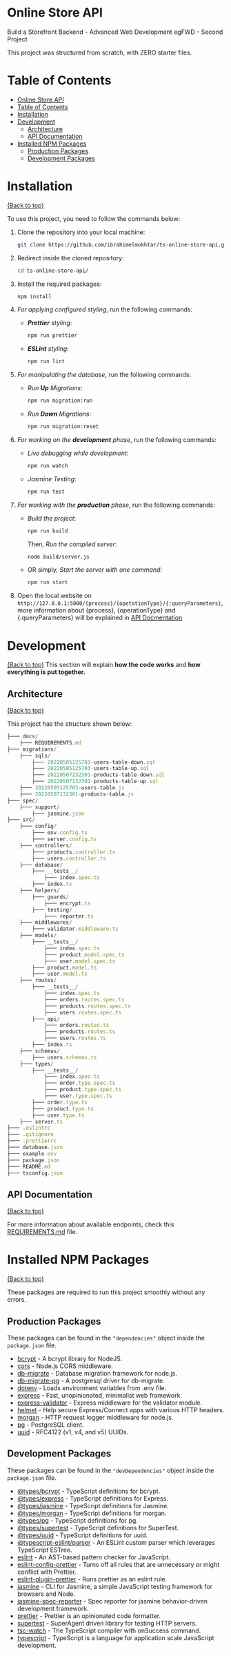 <!-- Project title -->
# Online Store API

<!-- Describe your project in brief -->
Build a Storefront Backend - Advanced Web Development egFWD - Second Project

This project was structured from scratch, with ZERO starter files.

# Table of Contents

- [Online Store API](#online-store-api)
- [Table of Contents](#table-of-contents)
- [Installation](#installation)
- [Development](#development)
  - [Architecture](#architecture)
  - [API Documentation](#api-documentation)
- [Installed NPM Packages](#installed-npm-packages)
  - [Production Packages](#production-packages)
  - [Development Packages](#development-packages)

# Installation

[(Back to top)](#table-of-contents)

To use this project, you need to follow the commands below:

1. Clone the repository into your local machine:

   ```bash
   git clone https://github.com/ibrahimelmokhtar/ts-online-store-api.git
   ```

2. Redirect inside the cloned repository:

    ```bash
    cd ts-online-store-api/
    ```

3. Install the required packages:

   ```bash
   npm install
   ```

4. *For applying configured styling*, run the following commands:
   - ***Prettier** styling*:

        ```bash
        npm run prettier
        ```

   - ***ESLint** styling*:

        ```bash
        npm run lint
        ```

5. *For manipulating the database*, run the following commands:
   - *Run **Up** Migrations*:

        ```bash
        npm run migration:run
        ```

   - *Run **Down** Migrations*:

        ```bash
        npm run migration:reset
        ```

6. *For working on the **development** phase*, run the following commands:
   - *Live debugging while development*:

        ```bash
        npm run watch
        ```

   - *Jasmine Testing*:

        ```bash
        npm run test
        ```

7. *For working with the **production** phase*, run the following commands:

   - *Build the project*:

        ```bash
        npm run build
        ```

        Then, *Run the compiled server*:

        ```bash
        node build/server.js
        ```

   - OR simply, *Start the server with one command*:

        ```bash
        npm run start
        ```

8. Open the local website on `http://127.0.0.1:5000/{process}/{opetationType}/{:queryParameters}`, more information about {process}, {operationType} and {:queryParameters} will be explained in [API Docmentation](#api-documentation)

# Development

[(Back to top)](#table-of-contents)
This section will explain **how the code works** and **how everything is put together.**

## Architecture

[(Back to top)](#table-of-contents)

This project has the structure shown below:

```ts
├─── docs/
    ├─── REQUIREMENTS.md
├─── migrations/
    ├─── sqls/
        ├─── 20220505125703-users-table-down.sql
        ├─── 20220505125703-users-table-up.sql
        ├─── 20220507132301-products-table-down.sql
        ├─── 20220507132301-products-table-up.sql
    ├─── 20220505125703-users-table.js
    ├─── 20220507132301-products-table.js
├─── spec/
    ├─── support/
        ├─── jasmine.json
├─── src/
    ├─── config/
        ├─── env.config.ts
        ├─── server.config.ts
    ├─── controllers/
        ├─── products.controller.ts
        ├─── users.controller.ts
    ├─── database/
        ├─── __tests__/
            ├─── index.spec.ts
        ├─── index.ts
    ├─── helpers/
        ├─── guards/
            ├─── encrypt.ts
        ├─── testing/
            ├─── reporter.ts
    ├─── middlewares/
        ├─── validator.middleware.ts
    ├─── models/
        ├─── __tests__/
            ├─── index.spec.ts
            ├─── product.model.spec.ts
            ├─── user.model.spec.ts
        ├─── product.model.ts
        ├─── user.model.ts
    ├─── routes/
        ├─── __tests__/
            ├─── index.spec.ts
            ├─── orders.routes.spec.ts
            ├─── products.routes.spec.ts
            ├─── users.routes.spec.ts
        ├─── api/
            ├─── orders.routes.ts
            ├─── products.routes.ts
            ├─── users.routes.ts
        ├─── index.ts
    ├─── schemas/
        ├─── users.schemas.ts
    ├─── types/
        ├─── __tests__/
            ├─── index.spec.ts
            ├─── order.type.spec.ts
            ├─── product.type.spec.ts
            ├─── user.type.spec.ts
        ├─── order.type.ts
        ├─── product.type.ts
        ├─── user.type.ts
    ├─── server.ts
├─── .eslintrc
├─── .gitignore
├─── .prettierrc
├─── database.json
├─── example.env
├─── package.json
├─── README.md
├─── tsconfig.json
```

## API Documentation

[(Back to top)](#table-of-contents)

For more information about available endpoints, check this [REQUIREMENTS.md](docs/REQUIREMENTS.md) file.

# Installed NPM Packages

[(Back to top)](#table-of-contents)

These packages are required to run this project smoothly without any errors.

## Production Packages

These packages can be found in the `"dependencies"` object inside the `package.json` file.

- [bcrypt](https://www.npmjs.com/package/bcrypt) - A bcrypt library for NodeJS.
- [cors](https://www.npmjs.com/package/cors) - Node.js CORS middleware.
- [db-migrate](https://www.npmjs.com/package/db-migrate) - Database migration framework for node.js.
- [db-migrate-pg](https://www.npmjs.com/package/db-migrate-pg) - A postgresql driver for db-migrate.
- [dotenv](https://www.npmjs.com/package/dotenv) - Loads environment variables from .env file.
- [express](https://www.npmjs.com/package/express) - Fast, unopinionated, minimalist web framework.
- [express-validator](https://www.npmjs.com/package/express-validator) - Express middleware for the validator module.
- [helmet](https://www.npmjs.com/package/helmet) - Help secure Express/Connect apps with various HTTP headers.
- [morgan](https://www.npmjs.com/package/morgan) - HTTP request logger middleware for node.js.
- [pg](https://www.npmjs.com/package/pg) - PostgreSQL client.
- [uuid](https://www.npmjs.com/package/uuid) - RFC4122 (v1, v4, and v5) UUIDs.

## Development Packages

These packages can be found in the `"devDependencies"` object inside the `package.json` file.

- [@types/bcrypt](https://www.npmjs.com/package/@types/bcrypt) - TypeScript definitions for bcrypt.
- [@types/express](https://www.npmjs.com/package/@types/express) - TypeScript definitions for Express.
- [@types/jasmine](https://www.npmjs.com/package/@types/jasmine) - TypeScript definitions for Jasmine.
- [@types/morgan](https://www.npmjs.com/package/@types/morgan) - TypeScript definitions for morgan.
- [@types/pg](https://www.npmjs.com/package/@types/pg) - TypeScript definitions for pg.
- [@types/supertest](https://www.npmjs.com/package/@types/supertest) - TypeScript definitions for SuperTest.
- [@types/uuid](https://www.npmjs.com/package/@types/uuid) - TypeScript definitions for uuid.
- [@typescript-eslint/parser](https://www.npmjs.com/package/@typescript-eslint/parser) - An ESLint custom parser which leverages TypeScript ESTree.
- [eslint](https://www.npmjs.com/package/eslint) - An AST-based pattern checker for JavaScript.
- [eslint-config-prettier](https://www.npmjs.com/package/eslint-config-prettier) - Turns off all rules that are unnecessary or might conflict with Prettier.
- [eslint-plugin-prettier](https://www.npmjs.com/package/eslint-plugin-prettier) - Runs prettier as an eslint rule.
- [jasmine](https://www.npmjs.com/package/jasmine) - CLI for Jasmine, a simple JavaScript testing framework for browsers and Node.
- [jasmine-spec-reporter](https://www.npmjs.com/package/jasmine-spec-reporter) - Spec reporter for jasmine behavior-driven development framework.
- [prettier](https://www.npmjs.com/package/prettier) - Prettier is an opinionated code formatter.
- [supertest](https://www.npmjs.com/package/supertest) - SuperAgent driven library for testing HTTP servers.
- [tsc-watch](https://www.npmjs.com/package/tsc-watch) - The TypeScript compiler with onSuccess command.
- [typescript](https://www.npmjs.com/package/typescript) - TypeScript is a language for application scale JavaScript development.
